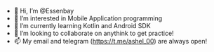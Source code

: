 - 👋 Hi, I’m @Essenbay
- 👀 I’m interested in Mobile Application programming
- 🌱 I’m currently learning Kotlin and Android SDK
- 💞️ I’m looking to collaborate on anythink to get practice!
- 📫 My email and telegram (https://t.me/ashel_00) are always open!
